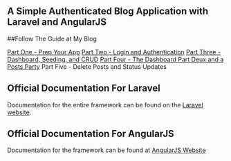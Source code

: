 ## A Simple Authenticated Blog Application with Laravel and AngularJS

##Follow The Guide at My Blog

[Part One - Prep Your App](http://justinvoelkel.me/laravel-and-angularjs-part-one-prep-your-app/)
[Part Two - Login and Authentication](http://justinvoelkel.me/laravel-angularjs-part-two-login-and-authentication/)
[Part Three - Dashboard, Seeding, and CRUD](http://justinvoelkel.me/laravel-and-angularjs-part-three/)
[Part Four - The Dashboard Part Deux and a Posts Party](http://justinvoelkel.me/laravel-angularjs-part-four/)
Part Five - Delete Posts and Status Updates

## Official Documentation For Laravel

Documentation for the entire framework can be found on the [Laravel website](http://laravel.com/docs).

## Official Documentation For AngularJS

Documentation for the framework can be found at  [AngularJS Website](http://docs.angularjs.org)


